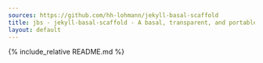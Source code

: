 ```yaml
---
sources: https://github.com/hh-lohmann/jekyll-basal-scaffold
title: jbs - jekyll-basal-scaffold - A basal, transparent, and portable scaffold for Jekyll (NOT A THEME)
layout: default
---
```


{% include_relative README.md %}